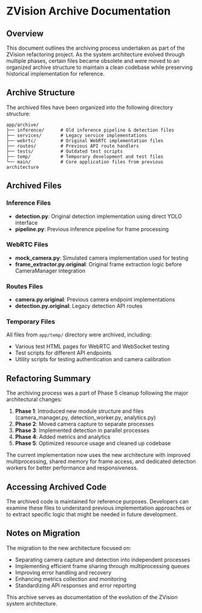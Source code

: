 # ZVision Archive Documentation

## Overview
This document outlines the archiving process undertaken as part of the ZVision refactoring project. As the system architecture evolved through multiple phases, certain files became obsolete and were moved to an organized archive structure to maintain a clean codebase while preserving historical implementation for reference.

## Archive Structure
The archived files have been organized into the following directory structure:

```
app/archive/
├── inference/      # Old inference pipeline & detection files
├── services/       # Legacy service implementations
├── webrtc/         # Original WebRTC implementation files
├── routes/         # Previous API route handlers
├── tests/          # Outdated test scripts
├── temp/           # Temporary development and test files
└── main/           # Core application files from previous architecture
```

## Archived Files

### Inference Files
- **detection.py**: Original detection implementation using direct YOLO interface
- **pipeline.py**: Previous inference pipeline for frame processing

### WebRTC Files
- **mock_camera.py**: Simulated camera implementation used for testing
- **frame_extractor.py.original**: Original frame extraction logic before CameraManager integration

### Routes Files
- **camera.py.original**: Previous camera endpoint implementations
- **detection.py.original**: Legacy detection API routes

### Temporary Files
All files from `app/temp/` directory were archived, including:
- Various test HTML pages for WebRTC and WebSocket testing
- Test scripts for different API endpoints
- Utility scripts for testing authentication and camera calibration

## Refactoring Summary
The archiving process was a part of Phase 5 cleanup following the major architectural changes:

1. **Phase 1**: Introduced new module structure and files (camera_manager.py, detection_worker.py, analytics.py)
2. **Phase 2**: Moved camera capture to separate processes
3. **Phase 3**: Implemented detection in parallel processes
4. **Phase 4**: Added metrics and analytics
5. **Phase 5**: Optimized resource usage and cleaned up codebase

The current implementation now uses the new architecture with improved multiprocessing, shared memory for frame access, and dedicated detection workers for better performance and responsiveness.

## Accessing Archived Code
The archived code is maintained for reference purposes. Developers can examine these files to understand previous implementation approaches or to extract specific logic that might be needed in future development.

## Notes on Migration
The migration to the new architecture focused on:
- Separating camera capture and detection into independent processes
- Implementing efficient frame sharing through multiprocessing queues
- Improving error handling and recovery
- Enhancing metrics collection and monitoring
- Standardizing API responses and error reporting

This archive serves as documentation of the evolution of the ZVision system architecture. 